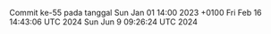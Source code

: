 Commit ke-55 pada tanggal Sun Jan 01 14:00 2023 +0100
Fri Feb 16 14:43:06 UTC 2024
Sun Jun  9 09:26:24 UTC 2024
